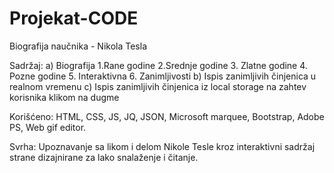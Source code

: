 # Projekat-CODE
Biografija naučnika - Nikola Tesla

Sadržaj:
a) Biografija
    1.Rane godine
    2.Srednje godine
    3. Zlatne godine
    4. Pozne godine
    5. Interaktivna
    6. Zanimljivosti
b) Ispis zanimljivih činjenica u realnom vremenu
c) Ispis zanimljivih činjenica iz local storage na zahtev korisnika klikom na dugme 

Korišćeno: HTML, CSS, JS, JQ, JSON, Microsoft marquee, Bootstrap, Adobe PS, Web gif editor.

Svrha: Upoznavanje sa likom i delom Nikole Tesle kroz interaktivni sadržaj strane dizajnirane
za lako snalaženje i čitanje.